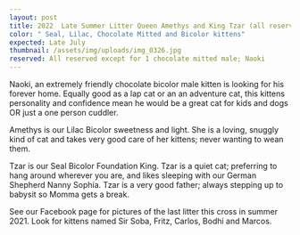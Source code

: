 ```yaml
---
layout: post
title: 2022  Late Summer Litter Queen Amethys and King Tzar (all reserved)
color: " Seal, Lilac, Chocolate Mitted and Bicolor kittens"
expected: Late July
thumbnail: /assets/img/uploads/img_0326.jpg
reserved: All reserved except for 1 chocolate mitted male; Naoki
---
```

Naoki, an extremely friendly chocolate bicolor male kitten is looking for his forever home. Equally good as a lap cat or an an adventure cat, this kittens personality and confidence mean he would be a great cat for kids and dogs OR just a one person cuddler. 

Amethys is our Lilac Bicolor sweetness and light. She is a loving, snuggly kind of cat and takes very good care of her kittens; never wanting to wean them. 

Tzar is our Seal Bicolor Foundation King. Tzar is a quiet cat; preferring to hang around wherever you are, and likes sleeping with our German Shepherd Nanny Sophia. Tzar is a very good father; always stepping up to babysit so Momma gets a break. 

See our Facebook page for pictures of the last litter this cross in summer 2021. Look for kittens named Sir Soba, Fritz, Carlos, Bodhi and Marcos.